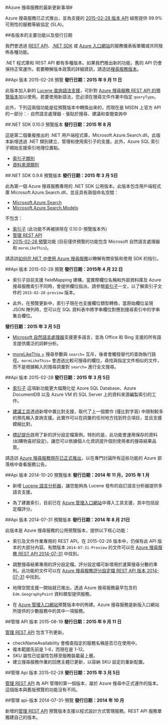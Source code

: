 <properties 
	pageTitle="Azure 搜尋服務的最新更新事項 | Microsoft Azure" 
	description="描述服務之最新更新內容的 Azure 搜尋服務版本資訊" 
	services="search" 
	documentationCenter="" 
	authors="HeidiSteen" 
	manager="mblythe" 
	editor=""/>

<tags 
	ms.service="search" 
	ms.devlang="rest-api" 
	ms.workload="search" 
	ms.topic="article" 
	ms.tgt_pltfrm="na" 
	ms.date="10/01/2015" 
	ms.author="heidist"/>

#Azure 搜尋服務的最新更新事項#

Azure 搜尋服務已正式推出，並為支援的 [2015-02-28 版本 API](https://msdn.microsoft.com/library/azure/dn798935.aspx) 組態提供 99.9% 可用性的服務等級協定 (SLA)。

##各版本的主要功能以及發行日期

我們會透過 [REST API](https://msdn.microsoft.com/library/azure/dn798935.aspx)、[.NET SDK](http://go.microsoft.com/fwlink/?LinkId=528216) 或 [Azure 入口網站](https://portal.azure.com)的服務儀表板單獨或共同發佈各種功能。

.NET 程式庫和 REST API 都有多種版本。如果我們推出新的功能，舊的 API 仍會保持正常運作。若要瞭解版本政策的詳細資訊，請造訪[搜尋服務版本](https://msdn.microsoft.com/library/azure/dn864560.aspx)。


##Api 版本 2015-02-28 預覽
**發行日期：2015 年 9 月 11 日**

此版本加入新的 [Lucene 查詢語法支援](https://msdn.microsoft.com/library/azure/mt589323.aspx)，可針對 [Azure 搜尋服務 REST API 的預覽版本](search-api-2015-02-28-preview.md)加以使用。若要使用新語法，您必須在搜尋文件作業中指定 `queryType`。

此外，下列這兩個功能是從預覽版本中轉換出來的，而現在是 MSDN 上官方 API 的一部分：- 自然語言處理器 - 張貼於搜尋、建議和查閱查詢中

##.NET SDK 0.10.0 預覽版本
**發行日期：2015 年 8 月**

這是第二個重複推出的 .NET 用戶端程式庫，Microsoft.Azure.Search.dll。此版本新增透過 .NET 類別建立、管理和使用索引子的支援。此外，Azure SQL 索引子開始支援索引地理位置點。

- [索引子類別](https://msdn.microsoft.com/library/azure/microsoft.azure.search.models.indexer.aspx)
- [資料來源類別](https://msdn.microsoft.com/library/azure/microsoft.azure.search.models.datasource.aspx)

##.NET SDK 0.9.6 預覽版本
**發行日期：2015 年 3 月 5日**

此為第一個 Azure 搜尋服務專用的 .NET SDK 公用版本。此版本包含用戶端程式庫 Microsoft.Azure.Search.dll，並且具有兩個命名空間：

- [Microsoft.Azure.Search](https://msdn.microsoft.com/library/azure/microsoft.azure.search.aspx)
- [Microsoft.Azure.Search.Models](https://msdn.microsoft.com/library/azure/microsoft.azure.search.models.aspx)

不包含：

- [索引子](http://go.microsoft.com/fwlink/p/?LinkId=528173) (此功能不再被排除在 0.10.0-預覽版本外)
- [管理 REST API](https://msdn.microsoft.com/library/azure/dn832684.aspx)
- [2015-02-28 預覽](search-api-2015-02-28-Preview.md)功能 (目前僅供預覽的功能包含 Microsoft 自然語言處理器和 `moreLikeThis`)。

請造訪[如何在.NET 中使用 Azure 搜尋服務](http://go.microsoft.com/fwlink/p/?LinkId=528088)以瞭解有關安裝和使用 SDK 的指引。

##Api 版本 2015-02-28 預覽
**發行日期：2015年 4 月 22 日**

- 索引子目前支援 fieldMapping 建構，當實際欄位名稱和外部資料庫及 Azure 搜尋服務索引不同時，會提供欄位指派。請參閱[索引子](search-api-indexers-2015-02-28-Preview.md)一文，以了解索引子文件的 `2015-02-28-preview` 版本。

- 此外，在預覽更新中，索引子現在也支援欄位類型轉換，當原始欄位呈現 JSON 陣列時，您可以在 SQL 資料表中將字串欄位對應到搜尋索引中的字串集合欄位。

**發行日期：2015 年 3 月 5日**

- [Microsoft 自然語言處理器](search-api-2015-02-28-Preview.md)支援更多語言，並為 Office 和 Bing 支援的所有語言提供廣泛的詞幹分析。

- [moreLikeThis =](search-api-2015-02-28-Preview.md) 搜尋參數與 `search=` 互斥，後者會觸發替代的查詢執行路徑。`moreLikeThis=` 會透過比較可搜尋的欄位，尋找與指定文件相似的文件，而不是根據輸入的搜尋詞彙對 `search=` 進行全文搜尋。

##Api 版本 2015-02-28
**發行日期：2015 年 3 月 5日**

- [索引子](http://go.microsoft.com/fwlink/p/?LinkID=528210) 這項新功能更大幅簡化從 Azure SQL Database、Azure DocumentDB 以及 Azure VM 的 SQL Server 上的資料來源編製索引的工作。

- [建議工具](https://msdn.microsoft.com/library/azure/dn798936.aspx)透過新增中置比對支援，取代了上一個實作 (僅比對字首) 中限制較多的預先輸入查詢支援。此實作可以在詞彙的任何地方找到符合項目，並且支援模糊比對。

- [標記提升](http://go.microsoft.com/fwlink/p/?LinkId=528212)啟用了新的評分設定檔案例。特別的是，此功能會運用保存的資料 (如購物喜好設定)，讓您可以依據個人化資訊提升個別使用者的搜尋結果品質。

請造訪 [Azure 搜尋服務現在已正式推出](http://go.microsoft.com/fwlink/p/?LinkId=528211)，以在專門討論所有這些功能的 Azure 部落格中查看服務公告。

##Api 版本 2014-10-20 預覽版本
**發行日期：2014 年 11 月，2015 年 1 月**

- 新增 [Lucene 語言分析器](search-api-2014-10-20-preview.md)，讓您能夠為 Lucene 發布的自訂語言分析器提供多語言支援。 

- 為了建置索引，目前已在 [Azure 管理入口網站](https://portal.azure.com)中導入工具支援，其中包括設定檔評分。

##Api 版本 2014-07-31 預覽版本
**發行日期：2014 年 8 月 21日**

此版本是 Azure 搜尋服務的公用預覽版本，提供以下核心功能：

- 索引及文件作業專用的 REST API。在 2015-02-28 版本中，仍保有此 API 版本的大部分內容。有關版本 `2014-07-31-Preview` 的文件可以在 [Azure 搜尋服務 REST API 2014-07-31](search-api-2014-07-31-preview.md) 中找到。

- 調整搜尋結果專用的評分設定檔。評分設定檔可新增用於運算搜尋分數的準則。此功能的文件可以在 [Azure 搜尋服務評分設定檔 REST API 版本 2014-07-31](search-api-scoring-profiles-2014-07-31-preview.md) 中找到。

- 地理空間支援一開始就已推出，透過 Azure 搜尋服務最早包含的 `Edm.GeographyPoint` 資料類型提供服務。

- 在 [Azure 管理入口網站](https://portal.azure.com)預覽版本中的佈建。Azure 搜尋服務是新版入口網站所提供的少數服務中的其中一項服務。

##管理 API 版本 2015-08-19
**發行日期：2015 年 9 月 11 日**

[管理 REST API](https://msdn.microsoft.com/library/azure/dn832684.aspx) 包含下列更新。

- checkNameAvailability 會檢查指定的服務名稱是否已在使用中。
- 複本範圍先前是 1-6，而現在是 1-12。
- SKU 屬性已從屬性包移至服務裝載最上層。
- 建立搜尋服務作業的回應主體已更新，以容納 SKU 設定的重新配置。

##管理 Api 版本 2015-02-28
**發行日期：2015 年 3 月 5日**

[管理 REST API](search-management-api-2014-02-28.md) 為 API 管理的第一個版本，屬於 Azure 搜尋中正式運作的版本。這個版本與舊版預覽的功能沒有不同。

##管理 api-版本 2014-07-31-預覽
**發行日期：2014 年 10 月**

新增的[管理 REST API](search-management-api-2014-07-31-preview.md) 預覽版本支援以程式設計方式管理服務。REST API 服務單獨建自己的版本。


 

<!---HONumber=Oct15_HO2-->